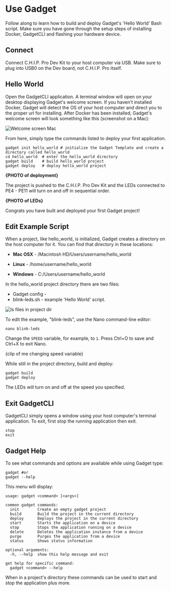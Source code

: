 # Use Gadget

Follow along to learn how to build and deploy Gadget's 'Hello World' Bash script. Make sure you have gone through the setup steps of installing Docker, GadgetCLI and flashing your hardware device.

## Connect 

Connect C.H.I.P. Pro Dev Kit to your host computer via USB. Make sure to plug into USB0 on the Dev board, not C.H.I.P. Pro itself. 

## Hello World

Open the GadgetCLI application. A terminal window will open on your desktop displaying Gadget's welcome screen. If you haven't installed Docker, Gadget will detect the OS of your host computer and direct you to the proper url for installing. After Docker has been installed, Gadget's welcome screen will look something like this (screenshot on a Mac): 

![Welcome screen Mac](images/welcomeFlash.png)

From here, simply type the commands listed to deploy your first application. 

```shell
gadget init hello_world	# initialize the Gadget Template and create a directory called hello_world
cd hello_world	# enter the hello_world directory
gadget build	# build hello_world project 
gadget deploy	# deploy hello_world project
```
**{PHOTO of deployment}**

The project is pushed to the C.H.I.P. Pro Dev Kit and the LEDs connected to PE4 - PE11 will turn on and off in sequential order. 

**{PHOTO of LEDs}**

Congrats you have built and deployed your first Gadget project!

## Edit Example Script
When a project, like hello_world, is initialized, Gadget creates a directory on the host computer for it. You can find that directory in these locations:

* **Mac OSX** - /Macintosh HD/Users/username/hello_world

* **Linux** - /home/username/hello_world

* **Windows** - C:/Users/username/hello_world

In the hello_world project directory there are two files:

* Gadget config - 
* blink-leds.sh - example 'Hello World' script.


![ls files in project dir](images/twofiles.gif)

To edit the example, "blink-leds", use the Nano command-line editor: 

```shell
nano blink-leds
```
Change the `SPEED` variable, for example, to `1`. Press Ctrl+O to save and Ctrl+X to exit Nano.

{clip of me changing speed variable}

While still in the project directory, build and deploy:

```shell
gadget build 
gadget deploy
```

The LEDs will turn on and off at the speed you specified. 

## Exit GadgetCLI

GadgetCLI simply opens a window using your host computer's terminal application. To exit, first stop the running application then exit. 

```shell
stop
exit 
```

## Gadget Help

To see what commands and options are available while using Gadget type:

```shell
gadget #or 
gadget --help
```

This menu will display:

```shell
usage: gadget <command> [<args>]

common gadget commands: 
  init        Create an empty gadget project 
  build       Build the project in the current directory
  deploy      Deploys the project in the current directory
  start       Starts the application on a device
  stop        Stops the application running on a device
  delete      Deletes the application instance from a device
  purge       Purges the application from a device
  status      Shows status information

optional arguments:
  -h, --help  show this help message and exit

get help for specific command:
  gadget <command> --help
```

When in a project's directory these commands can be used to start and stop the application plus more.
 




	